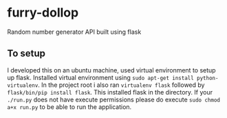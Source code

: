 # furry-dollop
Random number generator API built using flask

## To setup

I developed this on an ubuntu machine, used virtual environment to setup up flask. Installed virtual environment using `sudo apt-get install python-virtualenv`. In the project root i also ran `virtualenv flask` followed by `flask/bin/pip install flask`. This installed flask in the directory. If your `./run.py` does not have execute permissions please do execute `sudo chmod a+x run.py` to be able to run the application.


